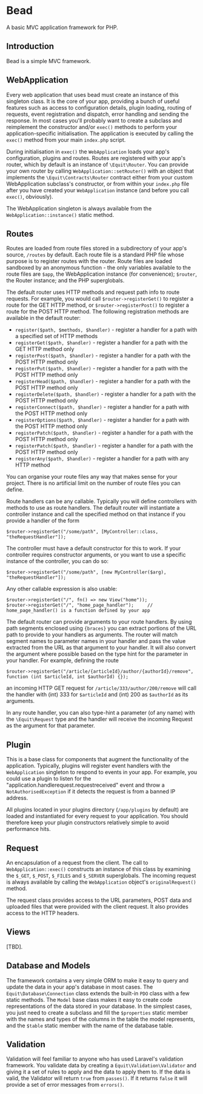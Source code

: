 # Bead

A basic MVC application framework for PHP.

## Introduction

Bead is a simple MVC framework.

## WebApplication

Every web application that uses bead must create an instance of this singleton class. It is the core of your app,
providing a bunch of useful features such as access to configuration details, plugin loading, routing of requests,
event registration and dispatch, error handling and sending the response. In most cases you'll probably want to create a
subclass and reimplement the constructor and/or `exec()` methods to perform your application-specific initialisation.
The application is executed by calling the `exec()` method from your main `index.php` script.

During initialisation in `exec()` the `WebApplication` loads your app's configuration, plugins and routes. Routes are
registered with your app's router, which by default is an instance of `\Equit\Router`. You can provide your own router
by calling `WebApplication::setRouter()` with an object that implements the `\Equit\Contracts\Router` contract either 
from your custom WebApplication subclass's constructor, or from within your `index.php` file after you have created your
`WebApplication` instance (and before you call `exec()`, obviously).

The WebApplication singleton is always available from the `WebApplication::instance()` static method.

## Routes

Routes are loaded from route files stored in a subdirectory of your app's source, `/routes` by default. Each route
file is a standard PHP file whose purpose is to register routes with the router. Route files are loaded sandboxed by an
anonymous function - the only variables available to the route files are `$app`, the WebApplication instance (for
convenience); `$router`, the Router instance; and the PHP superglobals.

The default router uses HTTP methods and request path info to route requests. For example, you would call
`$router->registerGet()` to register a route for the GET HTTP method, or `$router->registerPost()` to register a route
for the POST HTTP method. The following registration methods are available in the default router:
- `register($path, $methods, $handler)` - register a handler for a path with a specified set of HTTP methods
- `registerGet($path, $handler)` - register a handler for a path with the GET HTTP method only
- `registerPost($path, $handler)` - register a handler for a path with the POST HTTP method only
- `registerPut($path, $handler)` - register a handler for a path with the POST HTTP method only
- `registerHead($path, $handler)` - register a handler for a path with the POST HTTP method only
- `registerDelete($path, $handler)` - register a handler for a path with the POST HTTP method only
- `registerConnect($path, $handler)` - register a handler for a path with the POST HTTP method only
- `registerOptions($path, $handler)` - register a handler for a path with the POST HTTP method only
- `registerPatch($path, $handler)` - register a handler for a path with the POST HTTP method only
- `registerPatch($path, $handler)` - register a handler for a path with the POST HTTP method only
- `registerAny($path, $handler)` - register a handler for a path with any HTTP method

You can organise your route files any way that makes sense for your project. There is no artificial limit on the number
of route files you can define.

Route handlers can be any callable. Typically you will define controllers with methods to use as route handlers. The 
default router will instantiate a controller instance and call the specified method on that instance if you provide a
handler of the form

    $router->registerGet("/some/path", [MyController::class, "theRequestHandler"]);

The controller must have a default constructor for this to work. If your controller requires constructor arguments, or
you want to use a specific instance of the controller, you can do so:

    $router->registerGet("/some/path", [new MyController($arg), "theRequestHandler"]);

Any other callable expression is also usable:

    $router->registerGet("/", fn() => new View("home"));
    $router->registerGet("/", "home_page_handler");     // home_page_handler() is a function defined by your app

The default router can provide arguments to your route handlers. By using path segments enclosed using `{braces}` you
can extract portions of the URL path to provide to your handlers as arguments. The router will match segment names to
parameter names in your handler and pass the value extracted from the URL as that argument to your handler. It will also
convert the argument where possible based on the type hint for the parameter in your handler. For example, defining
the route

    $router->registerGet("/article/{articleId}/author/{authorId}/remove", function (int $articleId, int $authorId) {});

an incoming HTTP GET request for `/article/333/author/200/remove` will call the handler with (int) 333 for `$articleId`
and (int) 200 as `$authorId` as its arguments.

In any route handler, you can also type-hint a parameter (of any name) with the `\Equit\Request` type and the handler
will receive the incoming Request as the argument for that parameter.

## Plugin

This is a base class for components that augment the functionality of the application. Typically, plugins will register
event handlers with the `WebApplication` singleton to respond to events in your app. For example, you could use a plugin
to listen for the "application.handlerequest.requestreceived" event and throw a `NotAuthorisedException` if it detects 
the request is from a banned IP address.

All plugins located in your plugins directory (`/app/plugins` by default) are loaded and instantiated for every request
to your application. You should therefore keep your plugin constructors relatively simple to avoid performance hits.

## Request

An encapsulation of a request from the client. The call to `WebApplication::exec()` constructs an instance of this class
by examining the `$_GET`, `$_POST`, `$_FILES` and `$_SERVER` superglobals. The incoming request is always available by
calling the `WebApplication` object's `originalRequest()` method.

The request class provides access to the URL parameters, POST data and uploaded files that were provided with the client
request. It also provides access to the HTTP headers.

## Views

[TBD].

## Database and Models

The framework contains a very simple ORM to make it easy to query and update the data in your app's database in most
cases. The `Equit\Database\Connection` class extends the built-in `PDO` class with a few static methods. The `Model`
base class makes it easy to create code representations of the data stored in your database. In the simplest cases, you
just need to create a subclass and fill the `$properties` static member with the names and types of the columns in the
table the model represents, and the `$table` static member with the name of the database table.

## Validation

Validation will feel familiar to anyone who has used Laravel's validation framework. You validate data by creating a
`Equit\Validation\Validator` and giving it a set of rules to apply and the data to apply them to. If the data is valid,
the Validator will return `true` from `passes()`. If it returns `false` it will provide a set of error messages from
`errors()`.
